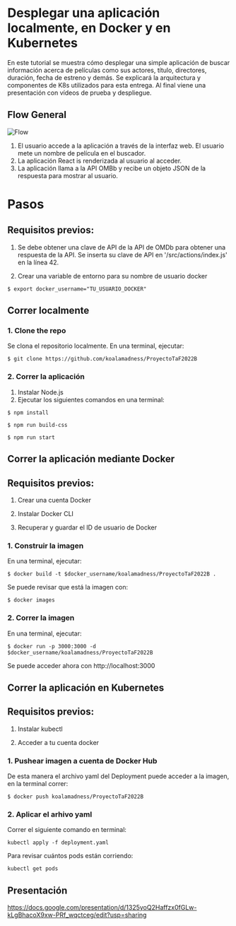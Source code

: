 
# Desplegar una aplicación localmente, en Docker y en Kubernetes

En este tutorial se muestra cómo desplegar una simple aplicación de buscar información acerca de películas como sus actores, título, directores, duración, fecha de estreno y demás. Se explicará la arquitectura y componentes de K8s utilizados para esta entrega. Al final viene una presentación con vídeos de prueba y despliegue. 

## Flow General
![Flow](https://user-images.githubusercontent.com/22554053/205640395-ea5ef369-8474-4b89-a260-4e3a98df42ff.PNG)

1. El usuario accede a la aplicación a través de la interfaz web. El usuario mete un nombre de película en el buscador.
2. La aplicación React is renderizada al usuario al acceder.
3. La aplicación llama a la API OMBb y recibe un objeto JSON de la respuesta para mostrar al usuario.

# Pasos

## Requisitos previos: 
1. Se debe obtener una clave de API de la API de OMDb para obtener una respuesta de la API. Se inserta su clave de API en '/src/actions/index.js' en la línea 42.

2. Crear una variable de entorno para su nombre de usuario docker
```
$ export docker_username="TU_USUARIO_DOCKER"
```

## Correr localmente

### 1. Clone the repo

Se clona el repositorio localmente. En una terminal, ejecutar:

```
$ git clone https://github.com/koalamadness/ProyectoTaF2022B
```

### 2. Correr la aplicación
1. Instalar Node.js
2. Ejecutar los siguientes comandos en una terminal:

```
$ npm install

$ npm run build-css

$ npm run start
```

## Correr la aplicación mediante Docker


## Requisitos previos:
1. Crear una cuenta Docker

2. Instalar Docker CLI

3. Recuperar y guardar el ID de usuario de Docker

### 1. Construir la imagen

En una terminal, ejecutar:
```
$ docker build -t $docker_username/koalamadness/ProyectoTaF2022B .
```

Se puede revisar que está la imagen con:

```
$ docker images
```

### 2. Correr la imagen 

En una terminal, ejecutar:

```
$ docker run -p 3000:3000 -d $docker_username/koalamadness/ProyectoTaF2022B
```

Se puede acceder ahora con http://localhost:3000

## Correr la aplicación en Kubernetes

## Requisitos previos:
1. Instalar kubectl

2. Acceder a tu cuenta docker

### 1. Pushear imagen a cuenta de Docker Hub

De esta manera el archivo yaml del Deployment puede acceder a la imagen, en la terminal correr:

```
$ docker push koalamadness/ProyectoTaF2022B
```
### 2. Aplicar el arhivo yaml

Correr el siguiente comando en terminal:

```
kubectl apply -f deployment.yaml
```

Para revisar cuántos pods están corriendo:
```
kubectl get pods
```
## Presentación

https://docs.google.com/presentation/d/1325yoQ2Haffzx0fGLw-kLgBhacoX9xw-PRf_wqctceg/edit?usp=sharing

